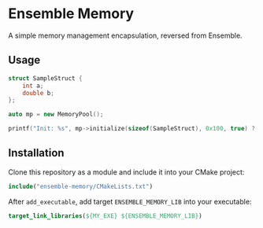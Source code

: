 # Ensemble Memory

A simple memory management encapsulation, reversed from Ensemble.

## Usage

```c++
struct SampleStruct {
    int a;
    double b;
};

auto mp = new MemoryPool();

printf("Init: %s", mp->initialize(sizeof(SampleStruct), 0x100, true) ? "T" : "F");
```

## Installation

Clone this repository as a module and include it into your CMake project:

```cmake
include("ensemble-memory/CMakeLists.txt")
```

After `add_executable`, add target `ENSEMBLE_MEMORY_LIB` into your executable:

```cmake
target_link_libraries(${MY_EXE} ${ENSEMBLE_MEMORY_LIB})
```
